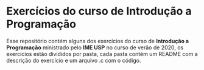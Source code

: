  # Exercícios do curso de Introdução a Programação #
 
 Esse repositório contém alguns dos exercícios do curso de __Introdução a Programação__ ministrado pelo __IME USP__ no curso de verão de 2020, os exercícios estão divididos por pasta, cada pasta contém um README com a descrição do exercício e um arquivo .c com o código.
